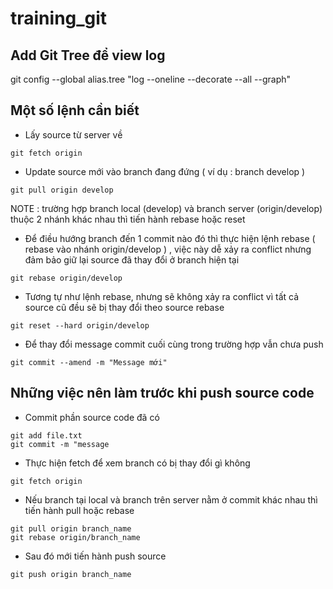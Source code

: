 # training_git

## Add Git Tree để view log

git config --global alias.tree "log --oneline --decorate --all --graph"

## Một số lệnh cần biết

- Lấy source từ server về

```
git fetch origin
```

- Update source mới vào branch đang đứng ( ví dụ : branch develop )

```
git pull origin develop
```

NOTE : trường hợp branch local (develop) và branch server (origin/develop) thuộc 2 nhánh khác nhau thì tiến hành rebase hoặc reset

- Để điều hướng branch đến 1 commit nào đó thì thực hiện lệnh rebase ( rebase vào nhánh origin/develop ) , việc này dễ xảy ra conflict nhưng đảm bảo giữ lại source đã thay đổi ở branch hiện tại
```
git rebase origin/develop
```

- Tương tự như lệnh rebase, nhưng sẽ không xảy ra conflict vì tất cả source cũ đều sẽ bị thay đổi theo source rebase
```
git reset --hard origin/develop
```

- Để thay đổi message commit cuối cùng trong trường hợp vẫn chưa push

```
git commit --amend -m "Message mới"
```

## Những việc nên làm trước khi push source code

- Commit phần source code đã có

```
git add file.txt
git commit -m "message
```

- Thực hiện fetch để xem branch có bị thay đổi gì không

```
git fetch origin
```

- Nếu branch tại local và branch trên server nằm ở commit khác nhau thì tiến hành pull hoặc rebase

```
git pull origin branch_name
git rebase origin/branch_name
```

- Sau đó mới tiến hành push source

```
git push origin branch_name
```
